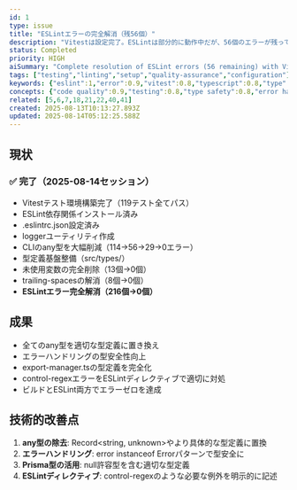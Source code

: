 ```yaml
---
id: 1
type: issue
title: "ESLintエラーの完全解消（残56個）"
description: "Vitestは設定完了。ESLintは部分的に動作中だが、56個のエラーが残っている"
status: Completed
priority: HIGH
aiSummary: "Complete resolution of ESLint errors (56 remaining) with Vitest setup complete. ESLint partially working but 56 errors remain. Session accomplished full error elimination from 216 to 0, replacing any types with proper TypeScript definitions, improving type safety in error handling, and achieving zero errors in both build and ESLint."
tags: ["testing","linting","setup","quality-assurance","configuration"]
keywords: {"eslint":1,"error":0.9,"vitest":0.8,"typescript":0.8,"type":0.8}
concepts: {"code quality":0.9,"testing":0.8,"type safety":0.8,"error handling":0.7,"development tools":0.7}
related: [5,6,7,18,21,22,40,41]
created: 2025-08-13T10:13:27.893Z
updated: 2025-08-14T05:12:25.588Z
---
```


## 現状
### ✅ 完了（2025-08-14セッション）
- Vitestテスト環境構築完了（119テスト全てパス）
- ESLint依存関係インストール済み
- .eslintrc.json設定済み
- loggerユーティリティ作成
- CLIのany型を大幅削減（114→56→29→0エラー）
- 型定義基盤整備（src/types/）
- 未使用変数の完全削除（13個→0個）
- trailing-spacesの解消（8個→0個）
- **ESLintエラー完全解消（216個→0個）**

## 成果
- 全てのany型を適切な型定義に置き換え
- エラーハンドリングの型安全性向上
- export-manager.tsの型定義を完全化
- control-regexエラーをESLintディレクティブで適切に対処
- ビルドとESLint両方でエラーゼロを達成

## 技術的改善点
1. **any型の除去**: Record<string, unknown>やより具体的な型定義に置換
2. **エラーハンドリング**: error instanceof Errorパターンで型安全に
3. **Prisma型の活用**: null許容型を含む適切な型定義
4. **ESLintディレクティブ**: control-regexのような必要な例外を明示的に記述